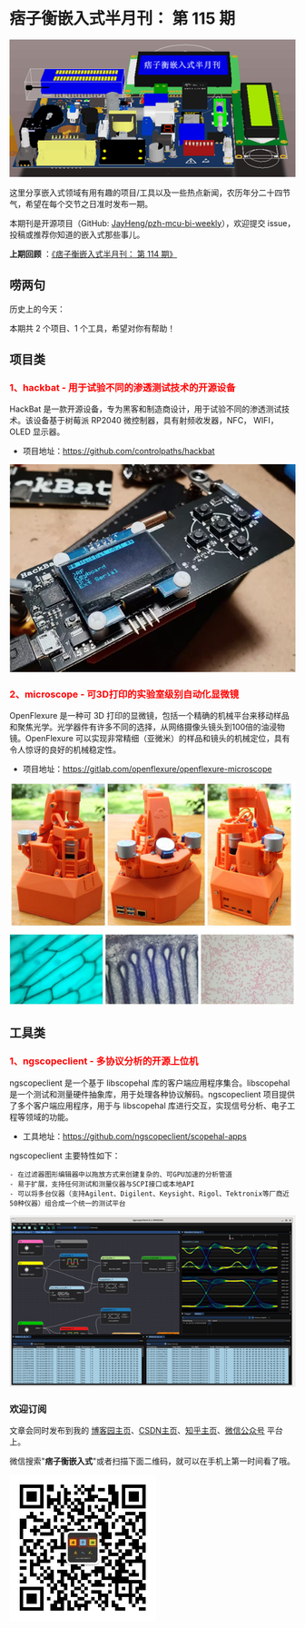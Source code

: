 # 痞子衡嵌入式半月刊： 第 115 期

![](https://raw.githubusercontent.com/JayHeng/pzh-mcu-bi-weekly/master/pics/pzh_mcu_bi_weekly.PNG)

这里分享嵌入式领域有用有趣的项目/工具以及一些热点新闻，农历年分二十四节气，希望在每个交节之日准时发布一期。

本期刊是开源项目（GitHub: [JayHeng/pzh-mcu-bi-weekly](https://github.com/JayHeng/pzh-mcu-bi-weekly)），欢迎提交 issue，投稿或推荐你知道的嵌入式那些事儿。

**上期回顾** ：[《痞子衡嵌入式半月刊： 第 114 期》](https://www.cnblogs.com/henjay724/p/18608851)

## 唠两句

历史上的今天：

本期共 2 个项目、1 个工具，希望对你有帮助！

## 项目类

### <font color="red">1、hackbat - 用于试验不同的渗透测试技术的开源设备</font>

HackBat 是一款开源设备，专为黑客和制造商设计，用于试验不同的渗透测试技术。该设备基于树莓派 RP2040 微控制器，具有射频收发器，NFC， WIFI， OLED 显示器。

 * 项目地址：https://github.com/controlpaths/hackbat

![](https://raw.githubusercontent.com/JayHeng/pzh-mcu-bi-weekly/master/pics/issue-115/hackbat.PNG)

### <font color="red">2、microscope - 可3D打印的实验室级别自动化显微镜</font>

OpenFlexure 是一种可 3D 打印的显微镜，包括一个精确的机械平台来移动样品和聚焦光学。光学器件有许多不同的选择，从网络摄像头镜头到100倍的油浸物镜。OpenFlexure 可以实现非常精细（亚微米）的样品和镜头的机械定位，具有令人惊讶的良好的机械稳定性。

 * 项目地址：https://gitlab.com/openflexure/openflexure-microscope

![](https://raw.githubusercontent.com/JayHeng/pzh-mcu-bi-weekly/master/pics/issue-115/microscope.PNG)

## 工具类

### <font color="red">1、ngscopeclient - 多协议分析的开源上位机</font>

ngscopeclient 是一个基于 libscopehal 库的客户端应用程序集合。libscopehal 是一个测试和测量硬件抽象库，用于处理各种协议解码。ngscopeclient 项目提供了多个客户端应用程序，用于与 libscopehal 库进行交互，实现信号分析、电子工程等领域的功能。

 * 工具地址：https://github.com/ngscopeclient/scopehal-apps

ngscopeclient 主要特性如下：  

```text
- 在过滤器图形编辑器中以拖放方式来创建复杂的、可GPU加速的分析管道
- 易于扩展，支持任何测试和测量仪器与SCPI接口或本地API
- 可以将多台仪器（支持Agilent、Digilent、Keysight、Rigol、Tektronix等厂商近50种仪器）组合成一个统一的测试平台
```

![](https://raw.githubusercontent.com/JayHeng/pzh-mcu-bi-weekly/master/pics/issue-115/ngscopeclient.PNG)

### 欢迎订阅

文章会同时发布到我的 [博客园主页](https://www.cnblogs.com/henjay724/)、[CSDN主页](https://blog.csdn.net/henjay724)、[知乎主页](https://www.zhihu.com/people/henjay724)、[微信公众号](http://weixin.sogou.com/weixin?type=1&query=痞子衡嵌入式) 平台上。

微信搜索"__痞子衡嵌入式__"或者扫描下面二维码，就可以在手机上第一时间看了哦。

![](https://raw.githubusercontent.com/JayHeng/pzhmcu-picture/master/wechat/pzhMcu_qrcode_258x258.jpg)


